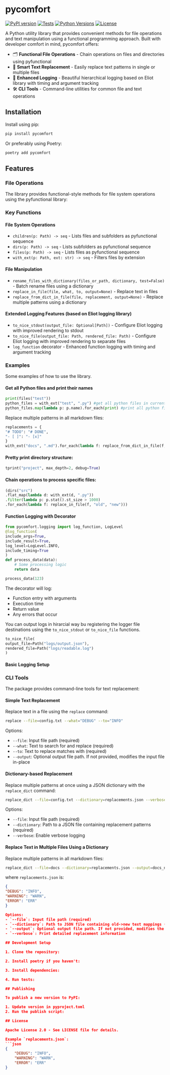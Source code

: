 # pycomfort 
[![PyPI version](https://badge.fury.io/py/pycomfort.svg)](https://badge.fury.io/py/pycomfort)
[![Tests](https://github.com/antonkulaga/pycomfort/actions/workflows/tests.yml/badge.svg)](https://github.com/antonkulaga/pycomfort/actions/workflows/tests.yml)
[![Python Versions](https://img.shields.io/pypi/pyversions/pycomfort.svg)](https://pypi.org/project/pycomfort/)
[![License](https://img.shields.io/badge/License-Apache_2.0-blue.svg)](https://opensource.org/licenses/Apache-2.0)

A Python utility library that provides convenient methods for file operations and text manipulation using a functional programming approach. Built with developer comfort in mind, pycomfort offers:

- 🗂️ **Functional File Operations** - Chain operations on files and directories using pyfunctional
- 🔄 **Smart Text Replacement** - Easily replace text patterns in single or multiple files
- 📝 **Enhanced Logging** - Beautiful hierarchical logging based on Eliot library with timing and argument tracking
- 🛠️ **CLI Tools** - Command-line utilities for common file and text operations

## Installation

Install using pip:

```bash
pip install pycomfort
```

Or preferably using Poetry:

```bash
poetry add pycomfort
```

## Features

### File Operations
The library provides functional-style methods for file system operations using the pyfunctional library:

### Key Functions

#### File System Operations
- `children(p: Path) -> seq` - Lists files and subfolders as pyfunctional sequence
- `dirs(p: Path) -> seq` - Lists subfolders as pyfunctional sequence
- `files(p: Path) -> seq` - Lists files as pyfunctional sequence
- `with_ext(p: Path, ext: str) -> seq` - Filters files by extension

#### File Manipulation
- `rename_files_with_dictionary(files_or_path, dictionary, test=False)` - Batch rename files using a dictionary
- `replace_in_file(file, what, to, output=None)` - Replace text in files
- `replace_from_dict_in_file(file, replacement, output=None)` - Replace multiple patterns using a dictionary

#### Extended Logging Features (based on Eliot logging library)
- `to_nice_stdout(output_file: Optional[Path])` - Configure Eliot logging with improved rendering to stdout
- `to_nice_file(output_file: Path, rendered_file: Path)` - Configure Eliot logging with improved rendering to separate files
- `log_function` decorator - Enhanced function logging with timing and argument tracking

### Examples

Some examples of how to use the library.

#### Get all Python files and print their names

```python
print(files("test"))
python_files = with_ext("test", ".py") #get all python files in current directory
python_files.map(lambda p: p.name).for_each(print) #print all python files names
```

Replace multiple patterns in all markdown files:
```python
replacements = {
"# TODO": "# DONE",
"- [ ]": "- [x]"
}
with_ext("docs", ".md").for_each(lambda f: replace_from_dict_in_file(f, replacements))
```

#### Pretty print directory structure:

```python
tprint("project", max_depth=2, debug=True)
```

#### Chain operations to process specific files:

```python
(dirs("src")
.flat_map(lambda d: with_ext(d, ".py"))
.filter(lambda p: p.stat().st_size > 1000)
.for_each(lambda f: replace_in_file(f, "old", "new")))
```


#### Function Logging with Decorator

```python
from pycomfort.logging import log_function, LogLevel
@log_function(
include_args=True,
include_result=True,
log_level=LogLevel.INFO,
include_timing=True
)
def process_data(data):
    # Some processing logic
    return data

process_data(123)
```

The decorator will log:
- Function entry with arguments
- Execution time
- Return value
- Any errors that occur

You can output logs in hirarcial way bu registering the logger file destinations using the `to_nice_stdout` or `to_nice_file` functions.
```python
to_nice_file(
output_file=Path("logs/output.json"),
rendered_file=Path("logs/readable.log")
)
```

#### Basic Logging Setup

### CLI Tools

The package provides command-line tools for text replacement:

#### Simple Text Replacement

Replace text in a file using the `replace` command:

```bash
replace --file=config.txt --what="DEBUG" --to="INFO"
```


Options:
- `--file`: Input file path (required)
- `--what`: Text to search for and replace (required)
- `--to`: Text to replace matches with (required)
- `--output`: Optional output file path. If not provided, modifies the input file in-place

#### Dictionary-based Replacement

Replace multiple patterns at once using a JSON dictionary with the `replace_dict` command:

```bash
replace_dict --file=config.txt --dictionary=replacements.json --verbose
```

Options:
- `--file`: Input file path (required)
- `--dictionary`: Path to a JSON file containing replacement patterns (required)
- `--verbose`: Enable verbose logging

#### Replace Text in Multiple Files Using a Dictionary

Replace multiple patterns in all markdown files:

```bash
replace_dict --file=docs --dictionary=replacements.json --output=docs_new --verbose
```
where `replacements.json` is:
```json
{
"DEBUG": "INFO",
"WARNING": "WARN",
"ERROR": "ERR"
}

Options:
- `--file`: Input file path (required)
- `--dictionary`: Path to JSON file containing old->new text mappings (required)
- `--output`: Optional output file path. If not provided, modifies the input file in-place
- `--verbose`: Print detailed replacement information

## Development Setup

1. Clone the repository:

2. Install poetry if you haven't:

3. Install dependencies:

4. Run tests:

## Publishing

To publish a new version to PyPI:

1. Update version in pyproject.toml
2. Run the publish script:

## License

Apache License 2.0 - See LICENSE file for details.

Example `replacements.json`:
```json
{
    "DEBUG": "INFO",
    "WARNING": "WARN",
    "ERROR": "ERR"
}
```
